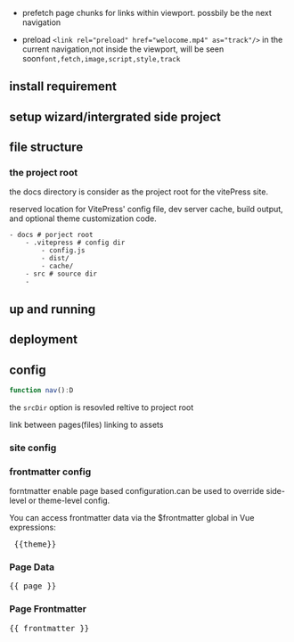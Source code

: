 


- prefetch page chunks for links within viewport. possbily be the next navigation

- preload `<link rel="preload" href="welocome.mp4" as="track"/>` in the current navigation,not inside the viewport, will be seen soon`font,fetch,image,script,style,track`

## install requirement

## setup wizard/intergrated side project

## file structure


### the project root 

the docs directory is consider as the project root for the vitePress site.

reserved location for  VitePress' config file, dev server cache, build output, and optional theme customization code.
```tree
- docs # porject root
    - .vitepress # config dir
        - config.js
        - dist/
        - cache/
    - src # source dir
    - 
```

## up and running

## deployment


## config 






```typescript
function nav():D
```




the `srcDir` option is resovled reltive to project root

link between pages(files)
linking to assets


### site config

### frontmatter config

forntmatter enable page based configuration.can be used to override side-level or theme-level config.

You can access frontmatter data via the $frontmatter global in Vue expressions:







<script setup>
    import {useData} from 'vitepress'
    const {theme,page, frontmatter} = useData()
</script>

<pre> {{theme}}</pre>


### Page Data
<pre>{{ page }}</pre>

### Page Frontmatter
<pre>{{ frontmatter }}</pre>
